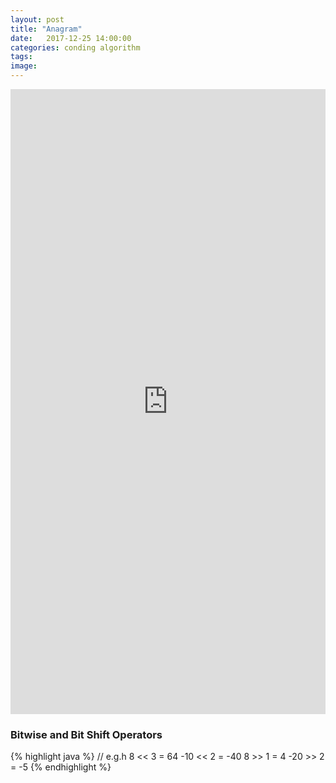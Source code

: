 ```yaml
---
layout: post
title: "Anagram"
date:   2017-12-25 14:00:00
categories: conding algorithm
tags:
image:
---
```


<iframe height="1000px" width="100%" src="https://repl.it/@taishiyade/EvergreenRustyAgama?lite=true" scrolling="no" frameborder="no" allowtransparency="true" allowfullscreen="true" sandbox="allow-forms allow-pointer-lock allow-popups allow-same-origin allow-scripts allow-modals"></iframe>

### Bitwise and Bit Shift Operators
{% highlight java %}
// e.g.h
8 << 3 = 64
-10 << 2 = -40
8 >> 1 = 4
-20 >> 2 = -5
{% endhighlight %}
